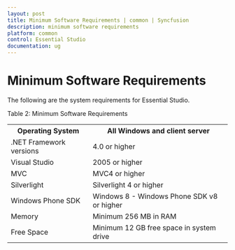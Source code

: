 ```yaml
---
layout: post
title: Minimum Software Requirements | common | Syncfusion
description: minimum software requirements 
platform: common
control: Essential Studio
documentation: ug
---
```


# Minimum Software Requirements 

The following are the system requirements for Essential Studio.

Table 2: Minimum Software Requirements

<table>
<tr>
<th>
Operating System</th><th>
All Windows and client server</th></tr>
<tr>
<td>
.NET Framework versions</td><td>
4.0 or higher</td></tr>
<tr>
<td>
Visual Studio</td><td>
2005 or higher</td></tr>
<tr>
<td>
MVC</td><td>
MVC4 or higher</td></tr>
<tr>
<td>
Silverlight </td><td>
Silverlight 4 or higher</td></tr>
<tr>
<td>
Windows Phone SDK</td><td>
Windows 8 - Windows Phone SDK v8 or higher</td></tr>
<tr>
<td>
Memory</td><td>
Minimum 256 MB in RAM</td></tr>
<tr>
<td>
Free Space</td><td>
Minimum 12 GB free space in system drive</td></tr>
</table>


